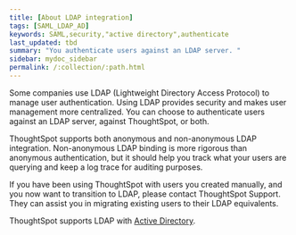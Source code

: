 ```yaml
---
title: [About LDAP integration]
tags: [SAML_LDAP_AD]
keywords: SAML,security,"active directory",authenticate
last_updated: tbd
summary: "You authenticate users against an LDAP server. "
sidebar: mydoc_sidebar
permalink: /:collection/:path.html
---
```

Some companies use LDAP (Lightweight Directory Access Protocol) to manage user authentication. Using LDAP provides security and makes user management more centralized. You can choose to authenticate users against an LDAP server, against ThoughtSpot, or both.

ThoughtSpot supports both anonymous and non-anonymous LDAP integration. Non-anonymous LDAP binding is more rigorous than anonymous authentication, but it should help you track what your users are querying and keep a log trace for auditing purposes.

If you have been using ThoughtSpot with users you created manually, and you now want to transition to LDAP, please contact ThoughtSpot Support. They can assist you in migrating existing users to their LDAP equivalents.

ThoughtSpot supports LDAP with [Active Directory](LDAP-config-AD.html#).
